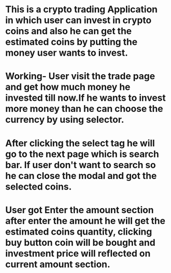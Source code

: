 # This is a crypto trading Application in which user can invest in crypto coins and also he can get the estimated coins by putting the money user wants to invest.

# Working- User visit the trade page and get how much money he invested till now.If he wants to invest more money than he can choose the currency by using selector.
# After clicking the select tag he will go to the next page which is search bar. If user don't want to search so he can close the modal and got the selected coins.
# User got Enter the amount section after enter the amount he will get the estimated coins quantity, clicking buy button coin will be bought and investment price will reflected on current amount section.

